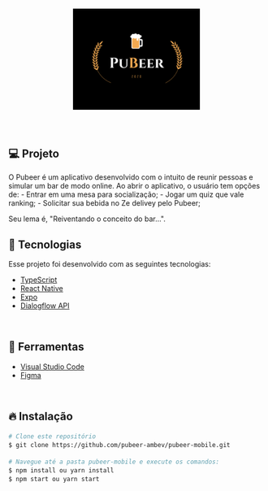 <h1 align="center">
  <img alt="Pubeer" src="./src/assets/logo-pubeer-readme.png" width="250px" />
  <br/>
</h1>
</br>

## 💻 Projeto
O Pubeer é um aplicativo desenvolvido com o intuito de reunir pessoas e simular um bar de modo online.
Ao abrir o aplicativo, o usuário tem opções de:
    - Entrar em uma mesa para socialização;
    - Jogar um quiz que vale ranking;
    - Solicitar sua bebida no Ze delivey pelo Pubeer;

Seu lema é, "Reiventando o conceito do bar...".
<br />
<p align="center">
</p>

## 🚀 Tecnologias

Esse projeto foi desenvolvido com as seguintes tecnologias:

- [TypeScript](https://www.typescriptlang.org/)
- [React Native](https://facebook.github.io/react-native/)
- [Expo](https://expo.io/)
- [Dialogflow API](https://cloud.google.com/dialogflow/docs/reference/rest/v2-overview)
</br>

## :hammer: Ferramentas
- [Visual Studio Code](https://code.visualstudio.com)
- [Figma](https://www.figma.com/)
</br>

## 🔥 Instalação

```bash
# Clone este repositório
$ git clone https://github.com/pubeer-ambev/pubeer-mobile.git

# Navegue até a pasta pubeer-mobile e execute os comandos:
$ npm install ou yarn install
$ npm start ou yarn start


